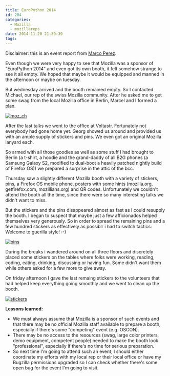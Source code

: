 ```yaml
---
title: EuroPython 2014
id: 204
categories:
  - Mozilla
  - mozillareps
date: 2014-11-20 21:39:39
tags:
---
```


Disclaimer: this is an event report from [Marco Perez](https://mozillians.org/en-US/u/another_loco/).

Even though we were very happy to see that Mozilla was a sponsor of "EuroPython 2014" and even got its own booth, it felt somehow strange to see it all empty. We hoped that maybe it would be equipped and manned in the afternoon or maybe on tuesday.

But wednesday arrived and the booth remained empty. So I contacted Michael, our rep of the swiss Mozilla community. After he asked me to get some swag from the local Mozilla office in Berlin, Marcel and I formed a plan.

[![moz_ch](http://www.michaelkohler.info/wp-content/uploads/2014/11/moz_ch-300x225.jpg)](http://www.michaelkohler.info/wp-content/uploads/2014/11/moz_ch.jpg)

After the last talks we went to the office at Voltastr. Fortunately not everybody had gone home yet. Georg showed us around and provided us with an ample supply of stickers and pins. We even got an original Mozilla lanyard each.

So armed with all those goodies as well as some stuff I had brought to Berlin (a t-shirt, a hoodie and the grand-daddy of all B2G phones (a Samsung Galaxy S2, modified to dual-boot a heavily patched nightly build of Firefox OS)) we prepared a surprise in the attic of the bcc.

Thursday saw a slightly different Mozilla booth with a variety of stickers, pins, a Firefox OS mobile phone, posters with some hints (mozilla.org, getfirefox.com, mozillians.org) and QR codes. Unfortunately we couldn't attend the booth all the time, since there were so many interesting talks we didn't want to miss.

But the stickers and the pins disappeared almost as fast as I could resupply the booth. I began to suspect that maybe just a few afficionados helped themselves very generously. So in order to spread the remaining pins and a few hundred stickers as effectively as possiblr i had to switch tactics: Welcome to guerilla style! :-)

[![pins](http://www.michaelkohler.info/wp-content/uploads/2014/11/pins-300x225.jpg)](http://www.michaelkohler.info/wp-content/uploads/2014/11/pins.jpg)

During the breaks i wandered around on all three floors and discretely placed some stickers on the tables where folks were working, reading, coding, eating, drinking, discussing or having fun. Some didn't want them while others asked for a few more to give away.

On friday afternoon I gave the last remaing stickers to the volunteers that had helped keep everything going smoothly and we went to clean up the booth.

[![stickers](http://www.michaelkohler.info/wp-content/uploads/2014/11/stickers-300x225.jpg)](http://www.michaelkohler.info/wp-content/uploads/2014/11/stickers.jpg)

**Lessons learned:**
- We must always assume that Mozilla is a sponsor of such events and that there may be no official Mozilla staff available to prepare a booth, especially if there's some "competing" event (e.g. OSCON).
- There may be no access to the resources (swag, large color printers, demo equipment, competent people) needed to make the booth look "professional", especially if there's no time for serious preparation.
- So next time I'm going to attend such an event, I should either coordinate my efforts with my local rep or their local office or have my Bugzilla permissions upgraded so I can check whether there's some open bug for the event I'm going to visit.

<script src="resource://ember-inspector-at-emberjs-dot-com/ember-inspector/data/in-page-script.js"></script>
<script src="resource://ember-inspector-at-emberjs-dot-com/ember-inspector/data/in-page-script.js"></script>